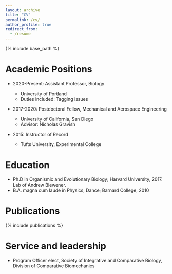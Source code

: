 ```yaml
---
layout: archive
title: "CV"
permalink: /cv/
author_profile: true
redirect_from:
  - /resume
---
```


{% include base_path %}



Academic Positions
======
* 2020-Present: Assistant Professor, Biology
  * University of Portland
  * Duties included: Tagging issues

* 2017-2020: Postdoctoral Fellow, Mechanical and Aerospace Engineering
  * University of California, San Diego
  * Advisor: Nicholas Gravish
  
* 2015: Instructor of Record
  * Tufts University, Experimental College
  

Education
======
* Ph.D in Organismic and Evolutionary Biology; Harvard University, 2017. Lab of Andrew Biewener.
* B.A. magna cum laude in Physics, Dance; Barnard College, 2010



Publications
======
<!--  <ul>{% for post in site.publications %}-->
<!--    {% include archive-single-cv.html %}-->
<!--  {% endfor %}</ul>-->
{% include publications %}

  
<!--Talks-->
<!--======-->
<!--  <ul>{% for post in site.talks %}-->
<!--    {% include archive-single-talk-cv.html %}-->
<!--  {% endfor %}</ul>-->
  

Service and leadership
======
* Program Officer elect, Society of Integrative and Comparative Biology, Division of Comparative Biomechanics
